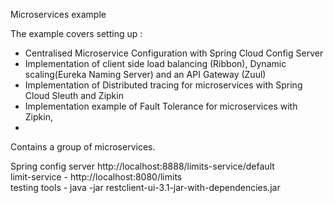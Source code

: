 Microservices example

The example covers setting up :
<ul>
  <li>Centralised Microservice Configuration with Spring Cloud Config Server</li>
  <li>Implementation of client side load balancing (Ribbon), Dynamic scaling(Eureka Naming Server) and an API Gateway (Zuul)</li>
  <li>Implementation of Distributed tracing for microservices with Spring Cloud Sleuth and Zipkin</li>
 <li>Implementation example of Fault Tolerance for microservices with Zipkin,<li>
</ul>


Contains a group of microservices.   <br>

Spring config server  http://localhost:8888/limits-service/default  <br>
limit-service    -   http://localhost:8080/limits                    <br>
testing tools   - java -jar restclient-ui-3.1-jar-with-dependencies.jar  <br>


 
